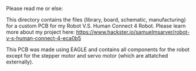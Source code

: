 Please read me or else:

This directory contains the files (library, board, schematic, manufacturing) for a custom PCB for my Robot V.S. Human Connect 4 Robot. Please learn more about my project here: https://www.hackster.io/samuelmsarver/robot-v-s-human-connect-4-eca0b5

This PCB was made using EAGLE and contains all components for the robot except for the stepper motor and servo motor (which are attatched externally).
